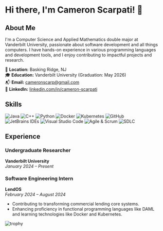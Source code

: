 # Hi there, I'm Cameron Scarpati! 👋

## About Me

I'm a Computer Science and Applied Mathematics double major at Vanderbilt University, passionate about software development and all things computers. I have hands-on experience in various programming languages and development tools, and I enjoy contributing to impactful projects and research.

📍 **Location:** Basking Ridge, NJ  
🎓 **Education:** Vanderbilt University (Graduation: May 2026)  
📬 **Email:** [cameronscarp@gmail.com](mailto:cameronscarp@gmail.com)  
🔗 **LinkedIn:** [linkedin.com/in/cameron-scarpati](https://linkedin.com/in/cameron-scarpati)  

## Skills

![Java](https://img.shields.io/badge/Java-Proficient-brightgreen?style=for-the-badge)
![C++](https://img.shields.io/badge/C++-Limited%20Proficiency-yellow?style=for-the-badge)
![Python](https://img.shields.io/badge/Python-Beginner-orange?style=for-the-badge)
![Docker](https://img.shields.io/badge/Docker-Beginner-orange?style=for-the-badge)
![Kubernetes](https://img.shields.io/badge/Kubernetes-Beginner-orange?style=for-the-badge)
![GitHub](https://img.shields.io/badge/GitHub-Proficient-brightgreen?style=for-the-badge)
![JetBrains IDEs](https://img.shields.io/badge/JetBrains%20IDEs-Proficient-brightgreen?style=for-the-badge)
![Visual Studio Code](https://img.shields.io/badge/VS%20Code-Proficient-brightgreen?style=for-the-badge)
![Agile & Scrum](https://img.shields.io/badge/Agile%20%26%20Scrum-Experienced-blue?style=for-the-badge)
![SDLC](https://img.shields.io/badge/Software%20Development%20Life%20Cycle-Experienced-blue?style=for-the-badge)

## Experience

### Undergraduate Researcher
**Vanderbilt University**  
*January 2024 – Present*

### Software Engineering Intern
**LendOS**  
*February 2024 – August 2024*  
- Contributing to transforming commercial lending core systems.
- Enhancing proficiency in functional programming languages like DAML and learning technologies like Docker and Kubernetes.

![trophy](https://github-profile-trophy.vercel.app/?username=CameronScarpati&theme=onedark)
